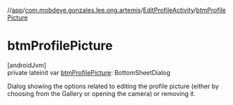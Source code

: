//[app](../../../index.md)/[com.mobdeve.gonzales.lee.ong.artemis](../index.md)/[EditProfileActivity](index.md)/[btmProfilePicture](btm-profile-picture.md)

# btmProfilePicture

[androidJvm]\
private lateinit var [btmProfilePicture](btm-profile-picture.md): BottomSheetDialog

Dialog showing the options related to editing the profile picture (either by choosing from the Gallery or opening the camera) or removing it.
